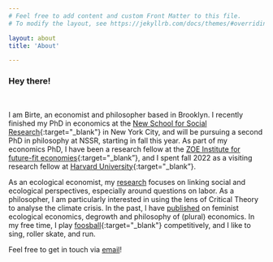 ```yaml
---
# Feel free to add content and custom Front Matter to this file.
# To modify the layout, see https://jekyllrb.com/docs/themes/#overriding-theme-defaults

layout: about
title: 'About'

---
```


### Hey there!
<br />

I am Birte, an economist and philosopher based in Brooklyn. I recently finished my PhD in economics at the [New School for Social Research](https://www.newschool.edu/nssr/){:target="_blank"} in New York City, and will be pursuing a second PhD in philosophy at NSSR, starting in fall this year. As part of my economics PhD, I have been a research fellow at the [ZOE Institute for future-fit economies](https://zoe-institut.de/en/person/birte-strunk-2/){:target="_blank”}, and I spent fall 2022 as a visiting research fellow at [Harvard University](https://gsas.harvard.edu){:target="_blank”}. 

As an ecological economist, my [research](02_research.markdown) focuses on linking social and ecological perspectives, especially around questions on labor. As a philosopher, I am particularly interested in using the lens of Critical Theory to analyse the climate crisis. In the past, I have [published](/03_publications.markdown) on feminist ecological economics, degrowth and philosophy of (plural) economics. In my free time, I play [foosball](https://dtfb.de/wettbewerbe/dtfl-bundesliga/damen4/bundesliga-damen/tabelle?task=team_details&id=4520){:target="_blank"} competitively, and I like to sing, roller skate, and run.

Feel free to get in touch via [email](mailto:birte@strunk-mg.de)!

